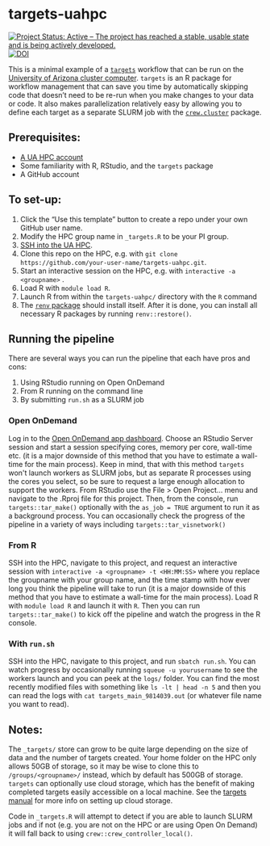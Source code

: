 # targets-uahpc

<!-- badges: start -->

[![Project Status: Active – The project has reached a stable, usable state and is being actively developed.](https://www.repostatus.org/badges/latest/active.svg)](https://www.repostatus.org/#active) [![DOI](https://zenodo.org/badge/DOI/10.5281/zenodo.10963005.svg)](https://doi.org/10.5281/zenodo.10963005)

<!-- badges: end -->

This is a minimal example of a [`targets`](https://docs.ropensci.org/targets/) workflow that can be run on the [University of Arizona cluster computer](https://uarizona.atlassian.net/wiki/spaces/UAHPC/overview).
`targets` is an R package for workflow management that can save you time by automatically skipping code that doesn’t need to be re-run when you make changes to your data or code.
It also makes parallelization relatively easy by allowing you to define each target as a separate SLURM job with the [`crew.cluster`](https://wlandau.github.io/crew.cluster/) package.

## Prerequisites:

-   [A UA HPC account](https://uarizona.atlassian.net/wiki/spaces/UAHPC/pages/75990889/Account+Creation)
-   Some familiarity with R, RStudio, and the `targets` package
-   A GitHub account

## To set-up:

1.  Click the “Use this template” button to create a repo under your own GitHub user name.
2.  Modify the HPC group name in `_targets.R` to be your PI group.
3.  [SSH into the UA HPC](https://uarizona.atlassian.net/wiki/spaces/UAHPC/pages/75990560/System+Access).
4.  Clone this repo on the HPC, e.g. with `git clone https://github.com/your-user-name/targets-uahpc.git`.
5.  Start an interactive session on the HPC, e.g. with `interactive -a <groupname>` .
6.  Load R with `module load R`.
7.  Launch R from within the `targets-uahpc/` directory with the `R` command
8.  The [`renv` package](https://rstudio.github.io/renv/) should install itself. After it is done, you can install all necessary R packages by running `renv::restore()`.

## Running the pipeline

There are several ways you can run the pipeline that each have pros and cons:

1. Using RStudio running on Open OnDemand
2. From R running on the command line
3. By submitting `run.sh` as a SLURM job

### Open OnDemand

Log in to the [Open OnDemand app dashboard](https://ood.hpc.arizona.edu/pun/sys/dashboard/apps/index).  Choose an RStudio Server session and start a session specifying cores, memory per core, wall-time etc. (it is a major downside of this method that you have to estimate a wall-time for the main process).  Keep in mind, that with this method `targets` won't launch workers as SLURM jobs, but as separate R processes using the cores you select, so be sure to request a large enough allocation to support the workers. From RStudio use the File > Open Project... menu and navigate to the .Rproj file for this project.  Then, from the console, run `targets::tar_make()` optionally with the `as_job = TRUE` argument to run it as a background process.  You can occasionally check the progress of the pipeline in a variety of ways including `targets::tar_visnetwork()`

### From R

SSH into the HPC, navigate to this project, and request an interactive session with `interactive -a <groupname> -t <HH:MM:SS>` where you replace the groupname with your group name, and the time stamp with how ever long you think the pipeline will take to run (it is a major downside of this method that you have to estimate a wall-time for the main process). Load R with `module load R` and launch it with `R`. Then you can run `targets::tar_make()` to kick off the pipeline and watch the progress in the R console. 

### With `run.sh`

SSH into the HPC, navigate to this project, and run `sbatch run.sh`. You can watch progress by occasionally running `squeue -u yourusername` to see the workers launch and you can peek at the `logs/` folder. You can find the most recently modified files with something like `ls -lt | head -n 5` and then you can read the logs with `cat targets_main_9814039.out` (or whatever file name you want to read).

## Notes:

The `_targets/` store can grow to be quite large depending on the size of data and the number of targets created.
Your home folder on the HPC only allows 50GB of storage, so it may be wise to clone this to `/groups/<groupname>/` instead, which by default has 500GB of storage.
`targets` can optionally use cloud storage, which has the benefit of making completed targets easily accessible on a local machine.
See the [targets manual](https://books.ropensci.org/targets/cloud-storage.html) for more info on setting up cloud storage.

Code in `_targets.R` will attempt to detect if you are able to launch SLURM jobs and if not (e.g. you are not on the HPC or are using Open On Demand) it will fall back to using `crew::crew_controller_local()`.
